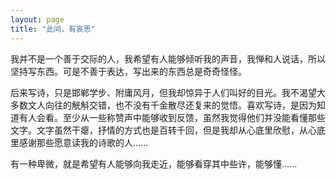 ```yaml
---
layout: page
title: "此间，有哀思"
---
```


我并不是一个善于交际的人，我希望有人能够倾听我的声音，我惮和人说话，所以坚持写东西。可是不善于表达，写出来的东西总是奇奇怪怪。

后来写诗，只是邯郸学步、附庸风月，但我却惊异于人们叫好的目光。我不渴望大多数文人向往的觥斛交错，也不没有千金散尽还复来的觉悟。喜欢写诗，是因为知道有人会看。至少从一些称赞声中能够收到反馈，虽然我觉得他们并没能看懂那些文字。文字虽然干瘪，抒情的方式也是百转千回，但是我却从心底里欣慰，从心底里感谢那些愿意读我的诗歌的人......

有一种卑微，就是希望有人能够向我走近，能够看穿其中些许，能够懂......